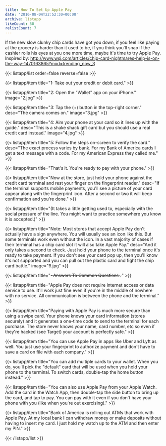 ```yaml
---
title: How To Set Up Apple Pay
date: '2016-08-04T22:52:30+00:00'
archive: listapp
likeCount: 50
relistCount: 7
---
```


If the new slow clunky chip cards have got you down, if you feel like paying at the grocery is harder than it used to be, if you think you'll snap if the cashier rolls his eyes at you one more time, maybe it's time to try Apple Pay. Inspired by: http://www.wsj.com/articles/chip-card-nightmares-help-is-on-the-way-1470163865?mod=trending_now_3

{{< listapp/list order=false reverse=false >}}

   {{< listapp/item title="1: Take out your credit or debit card." >}}

   {{< listapp/item title="2: Open the \"Wallet\" app on your iPhone."
      image="2.jpg" >}}

   {{< listapp/item title="3: Tap the (+) button in the top-right corner."
      desc="The camera comes on."
      image="3.jpg" >}}

   {{< listapp/item title="4: Aim your phone at your card so it lines up with the guide."
      desc="This is a shake shack gift card but you should use a real credit card instead."
      image="4.jpg" >}}

   {{< listapp/item title="5: Follow the steps on-screen to verify the card."
      desc="The exact process varies by bank. For my Bank of America cards I get a text message with a code. For my American Express they called me." >}}

   {{< listapp/item title="That's it. You're ready to pay with your phone." >}}

   {{< listapp/item title="Now at the store, just hold your phone against the credit card terminal and rest your finger on the fingerprint reader."
      desc="If the terminal supports mobile payments, you'll see a picture of your card appear along with the fingerprint icon. After a second or two it will beep confirmation and you're done." >}}

   {{< listapp/item title="(It takes a little getting used to, especially with the social pressure of the line. You might want to practice somewhere you know it is accepted.)" >}}

   {{< listapp/item title="Note: Most stores that accept Apple Pay don't actually have a sign anywhere. You will usually see an icon like this. But some terminals work even without the icon. In a vast majority of cases if their terminal has a chip card slot it will also take Apple Pay."
      desc="And it only takes a second to check. Just hold your phone to the terminal once it's ready to take payment. If you don't see your card pop up, then you'll know it's not supported and you can pull out the plastic card and fight the chip card battle."
      image="9.jpg" >}}

   {{< listapp/item title="~~~Answers To Common Questions~~~" >}}

   {{< listapp/item title="Apple Pay does not require internet access or data service to use. It'll work just fine even if you're in the middle of nowhere with no service. All communication is between the phone and the terminal." >}}

   {{< listapp/item title="Paying with Apple Pay is much more secure than using a swipe card. Your phone knows your card information (stores securely) and it generates a one-time code to send to the terminal for each purchase. The store never knows your name, card number, etc so even if they're hacked (see Target) your account is perfectly safe." >}}

   {{< listapp/item title="You can use Apple Pay in apps like Uber and Lyft as well. You just use your fingerprint to authorize payment and don't have to save a card on file with each company." >}}

   {{< listapp/item title="You can add multiple cards to your wallet. When you do, you'll pick the \"default\" card that will be used when you hold your phone to the terminal. To switch cards, double-tap the home button instead." >}}

   {{< listapp/item title="You can also use Apple Pay from your Apple Watch. Add the card in the Watch App, then double-tap the side button to bring up the card, and tap to pay. You can pay with it even if you don't have your phone with you (like when you're out exercising)." >}}

   {{< listapp/item title="Bank of America is rolling out ATMs that work with Apple Pay. At my local bank I can withdraw money or make deposits without having to insert my card. I just hold my watch up to the ATM and then enter my PIN." >}}

{{< /listapp/list >}}
